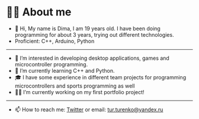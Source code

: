 # 🙋‍♂️ About me

- 👋 Hi, My name is Dima, I am 19 years old.
I have been doing programming for about 3 years, trying out different technologies. 
- Proficient: C++, Arduino, Python

---

- 👀 I’m interested in developing desktop applications, games and microcontroller programming.
- 🌱 I’m currently learning C++ and Python.
- 🎓 I have some experience in different team projects for programming microcontrollers and sports programming as well
- 👩‍💻 I’m currently working on my first portfolio project!

***

- 📫 How to reach me: [Twitter](https://twitter.com/Belph1e_) or email: tur.turenko@yandex.ru



<!---
Belph1e/Belph1e is a ✨ special ✨ repository because its `README.md` (this file) appears on your GitHub profile.
You can click the Preview link to take a look at your changes.
--->
